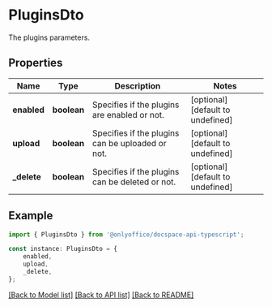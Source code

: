 # PluginsDto

The plugins parameters.

## Properties

Name | Type | Description | Notes
------------ | ------------- | ------------- | -------------
**enabled** | **boolean** | Specifies if the plugins are enabled or not. | [optional] [default to undefined]
**upload** | **boolean** | Specifies if the plugins can be uploaded or not. | [optional] [default to undefined]
**_delete** | **boolean** | Specifies if the plugins can be deleted or not. | [optional] [default to undefined]

## Example

```typescript
import { PluginsDto } from '@onlyoffice/docspace-api-typescript';

const instance: PluginsDto = {
    enabled,
    upload,
    _delete,
};
```

[[Back to Model list]](../README.md#documentation-for-models) [[Back to API list]](../README.md#documentation-for-api-endpoints) [[Back to README]](../README.md)
